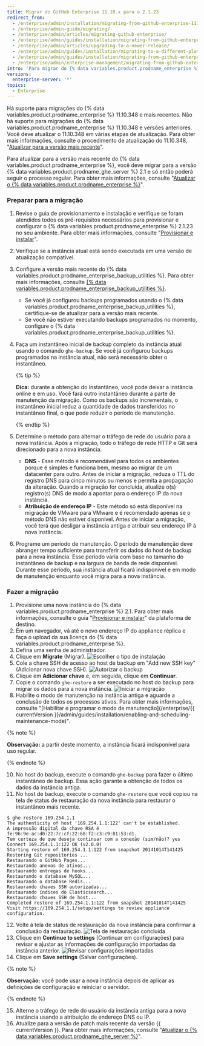 ```yaml
---
title: Migrar do GitHub Enterprise 11.10.x para o 2.1.23
redirect_from:
  - /enterprise/admin/installation/migrating-from-github-enterprise-1110x-to-2123
  - /enterprise/admin-guide/migrating/
  - /enterprise/admin/articles/migrating-github-enterprise/
  - /enterprise/admin/guides/installation/migrating-from-github-enterprise-v11-10-34x/
  - /enterprise/admin/articles/upgrading-to-a-newer-release/
  - /enterprise/admin/guides/installation/migrating-to-a-different-platform-or-from-github-enterprise-11-10-34x/
  - /enterprise/admin/guides/installation/migrating-from-github-enterprise-11-10-x-to-2-1-23
  - /enterprise/admin/enterprise-management/migrating-from-github-enterprise-1110x-to-2123
intro: 'Para migrar do {% data variables.product.prodname_enterprise %} 11.10.x para o 2.1.23, você precisará configurar uma nova instância do appliance e migrar os dados da instância anterior.'
versions:
  enterprise-server: '*'
topics:
  - Enterprise
---
```


Há suporte para migrações do {% data variables.product.prodname_enterprise %} 11.10.348 e mais recentes. Não há suporte para migrações do {% data variables.product.prodname_enterprise %} 11.10.348 e versões anteriores. Você deve atualizar o 11.10.348 em várias etapas de atualização. Para obter mais informações, consulte o procedimento de atualização do 11.10.348, "[Atualizar para a versão mais recente](/enterprise/11.10.340/admin/articles/upgrading-to-the-latest-release/)".

Para atualizar para a versão mais recente do {% data variables.product.prodname_enterprise %}, você deve migrar para a versão {% data variables.product.prodname_ghe_server %} 2.1 e só então poderá seguir o processo regular. Para obter mais informações, consulte "[Atualizar o {% data variables.product.prodname_enterprise %}](/enterprise/admin/guides/installation/upgrading-github-enterprise-server/)".

### Preparar para a migração

1. Revise o guia de provisionamento e instalação e verifique se foram atendidos todos os pré-requisitos necessários para provisionar e configurar o {% data variables.product.prodname_enterprise %} 2.1.23 no seu ambiente. Para obter mais informações, consulte "[Provisionar e instalar](/enterprise/2.1/admin/guides/installation/provisioning-and-installation/)".
2. Verifique se a instância atual está sendo executada em uma versão de atualização compatível.
3. Configure a versão mais recente do {% data variables.product.prodname_enterprise_backup_utilities %}. Para obter mais informações, consulte [{% data variables.product.prodname_enterprise_backup_utilities %}](https://github.com/github/backup-utils).
    - Se você já configurou backups programados usando o {% data variables.product.prodname_enterprise_backup_utilities %}, certifique-se de atualizar para a versão mais recente.
    - Se você não estiver executando backups programados no momento, configure o {% data variables.product.prodname_enterprise_backup_utilities %}.
4. Faça um instantâneo inicial de backup completo da instância atual usando o comando `ghe-backup`. Se você já configurou backups programados na instância atual, não será necessário obter o instantâneo.

   {% tip %}

   **Dica:** durante a obtenção do instantâneo, você pode deixar a instância online e em uso. Você fará outro instantâneo durante a parte de manutenção da migração. Como os backups são incrementais, o instantâneo inicial reduz a quantidade de dados transferidos no instantâneo final, o que pode reduzir o período de manutenção.

   {% endtip %}

5. Determine o método para alternar o tráfego de rede do usuário para a nova instância. Após a migração, todo o tráfego de rede HTTP e Git será direcionado para a nova instância.
    - **DNS** - Esse método é recomendável para todos os ambientes porque é simples e funciona bem, mesmo ao migrar de um datacenter para outro. Antes de iniciar a migração, reduza o TTL do registro DNS para cinco minutos ou menos e permita a propagação da alteração. Quando a migração for concluída, atualize o(s) registro(s) DNS de modo a apontar para o endereço IP da nova instância.
    - **Atribuição de endereço IP** - Este método só está disponível na migração de VMware para VMware e é recomendado apenas se o método DNS não estiver disponível. Antes de iniciar a migração, você terá que desligar a instância antiga e atribuir seu endereço IP à nova instância.
6. Programe um período de manutenção. O período de manutenção deve abranger tempo suficiente para transferir os dados do host de backup para a nova instância. Esse período varia com base no tamanho do instantâneo de backup e na largura de banda de rede disponível. Durante esse período, sua instância atual ficará indisponível e em modo de manutenção enquanto você migra para a nova instância.

### Fazer a migração

1. Provisione uma nova instância do {% data variables.product.prodname_enterprise %} 2.1. Para obter mais informações, consulte o guia "[Provisionar e instalar](/enterprise/2.1/admin/guides/installation/provisioning-and-installation/)" da plataforma de destino.
2. Em um navegador, vá até o novo endereço IP do appliance réplica e faça o upload da sua licença do {% data variables.product.prodname_enterprise %}.
3. Defina uma senha de administrador.
5. Clique em **Migrate** (Migrar). ![Escolher o tipo de instalação](/assets/images/enterprise/migration/migration-choose-install-type.png)
6. Cole a chave SSH de acesso ao host de backup em "Add new SSH key" (Adicionar nova chave SSH). ![Autorizar o backup](/assets/images/enterprise/migration/migration-authorize-backup-host.png)
7. Clique em **Adicionar chave** e, em seguida, clique em **Continuar**.
8. Copie o comando `ghe-restore` a ser executado no host do backup para migrar os dados para a nova instância. ![Iniciar a migração](/assets/images/enterprise/migration/migration-restore-start.png)
9. Habilite o modo de manutenção na instância antiga e aguarde a conclusão de todos os processos ativos. Para obter mais informações, consulte "[Habilitar e programar o modo de manutenção](/enterprise/{{ currentVersion }}/admin/guides/installation/enabling-and-scheduling-maintenance-mode)".

  {% note %}

  **Observação:** a partir deste momento, a instância ficará indisponível para uso regular.

  {% endnote %}

10. No host do backup, execute o comando `ghe-backup` para fazer o último instantâneo de backup. Essa ação garante a obtenção de todos os dados da instância antiga.
11. No host de backup, execute o comando `ghe-restore` que você copiou na tela de status de restauração da nova instância para restaurar o instantâneo mais recente.
  ```shell
  $ ghe-restore 169.254.1.1
  The authenticity of host '169.254.1.1:122' can't be established.
  A impressão digital da chave RSA é fe:96:9e:ac:d0:22:7c:cf:22:68:f2:c3:c9:81:53:d1.
  Tem certeza de que deseja continuar com a conexão (sim/não)? yes
  Connect 169.254.1.1:122 OK (v2.0.0)
  Starting restore of 169.254.1.1:122 from snapshot 20141014T141425
  Restoring Git repositories ...
  Restaurando o GitHub Pages...
  Restaurando anexos de ativos...
  Restaurando entregas de hooks...
  Restaurando o database MySQL...
  Restaurando o database Redis...
  Restaurando chaves SSH autorizadas...
  Restaurando índices do Elasticsearch...
  Restaurando chaves SSH de host...
  Completed restore of 169.254.1.1:122 from snapshot 20141014T141425
  Visit https://169.254.1.1/setup/settings to review appliance configuration.
  ```

12. Volte à tela de status de restauração da nova instância para confirmar a conclusão da restauração. ![Tela de restauração concluída](/assets/images/enterprise/migration/migration-status-complete.png)
13. Clique em **Continue to settings** (Continuar em configurações) para revisar e ajustar as informações de configuração importadas da instância anterior. ![Revisar configurações importadas](/assets/images/enterprise/migration/migration-status-complete.png)
14. Clique em **Save settings** (Salvar configurações).

  {% note %}

  **Observação:** você pode usar a nova instância depois de aplicar as definições de configuração e reiniciar o servidor.

  {% endnote %}

15. Alterne o tráfego de rede do usuário da instância antiga para a nova instância usando a atribuição de endereço DNS ou IP.
16. Atualize para a versão de patch mais recente da versão {{ currentVersion }}. Para obter mais informações, consulte "[Atualizar o {% data variables.product.prodname_ghe_server %}](/enterprise/admin/guides/installation/upgrading-github-enterprise-server/)".
